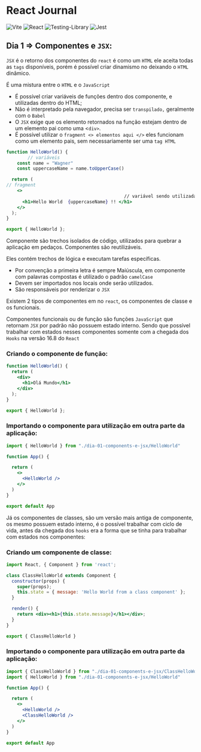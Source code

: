 # React Journal

![Vite](https://img.shields.io/badge/vite-%23646CFF.svg?style=for-the-badge&logo=vite&logoColor=white)
![React](https://img.shields.io/badge/react-%2320232a.svg?style=for-the-badge&logo=react&logoColor=%2361DAFB)
![Testing-Library](https://img.shields.io/badge/-TestingLibrary-%23E33332?style=for-the-badge&logo=testing-library&logoColor=white)
![Jest](https://img.shields.io/badge/-jest-%23C21325?style=for-the-badge&logo=jest&logoColor=white)

## Dia 1 ⇒ Componentes e `JSX`:

`JSX` é o retorno dos componentes do `react`  é como um `HTML`  ele aceita todas as `tags` disponíveis, porém é possível criar dinamismo no deixando o `HTML` dinâmico.

É uma mistura entre o `HTML` e o `JavaScript`

- É possível criar variáveis de funções dentro dos componente, e utilizadas dentro do HTML;
- Não é interpretado pela navegador, precisa ser `transpilado,` geralmente com o `Babel`
- O `JSX` exige que os elemento retornados na função estejam dentro de um elemento pai como uma <`div>`.
- É possível utilizar o `fragment <> elementos aqui </>` eles funcionam como um elemento pais, sem necessariamente ser uma `tag HTML`

```jsx
function HelloWorld() {
		// variáveis
    const name = "Wagner"
    const uppercaseName = name.toUpperCase()

  return (
// fragment
    <> 
											// variável sendo utilizada dentro do html
      <h1>Hello World  {uppercaseName} !! </h1>
    </>
  );
}

export { HelloWorld };
```

Componente são trechos isolados de código, utilizados para quebrar a aplicação em pedaços. Componentes são reutilizáveis.

Eles contém trechos de lógica e executam tarefas específicas. 

- Por convenção a primeira letra é sempre Maiúscula, em componente com palavras compostas é utilizado o padrão `camelCase`
- Devem ser importados nos locais onde serão utilizados.
- São responsáveis por renderizar o `JSX`

Existem 2 tipos de componentes em no `react`, os componentes de classe e os funcionais.

Componentes funcionais ou de função são funções `JavaScript` que retornam `JSX` por padrão não possuem estado interno. Sendo que possível trabalhar com estados nesses componentes somente com a chegada dos `Hooks` na versão 16.8 do `React`

### Criando o componente de função:

```jsx
function HelloWorld() {
  return (
    <div>
      <h1>Olá Mundo</h1>
    </div>
  );
}

export { HelloWorld };
```

### Importando o componente para utilização em outra parte da aplicação:

```jsx
import { HelloWorld } from "./dia-01-components-e-jsx/HelloWorld"

function App() {

  return (
    <>
      <HelloWorld />
    </>
  )
}

export default App
```

Já os componentes de classes, são um versão mais antiga de componente, os mesmo possuem estado interno, é o possível trabalhar com ciclo de vida, antes da chegada dos `hooks` era a forma que se tinha para trabalhar com estados nos componentes:

### Criando um componente de classe:

```jsx
import React, { Component } from 'react';

class ClassHelloWorld extends Component {
  constructor(props) {
    super(props);
    this.state = { message: 'Hello World from a class component' };
  }

  render() {
    return <div><h1>{this.state.message}</h1></div>;
  }
}

export { ClassHelloWorld }
```

### Importando o componente para utilização em outra parte da aplicação:

```jsx
import { ClassHelloWorld } from "./dia-01-components-e-jsx/ClassHelloWorld"
import { HelloWorld } from "./dia-01-components-e-jsx/HelloWorld"

function App() {

  return (
    <>
      <HelloWorld />
      <ClassHelloWorld />
    </>
  )
}

export default App
```




